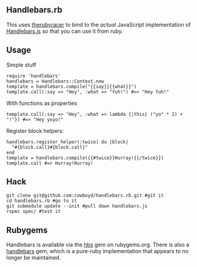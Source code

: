 
## Handlebars.rb

This uses [therubyracer][1] to bind to the _actual_ JavaScript implementation of
[Handlebars.js][2] so that you can use it from ruby.

## Usage

Simple stuff

    require 'handlebars'
    handlebars = Handlebars::Context.new
    template = handlebars.compile("{{say}}{{what}}")
    template.call(:say => "Hey", :what => "Yuh!") #=> "Hey Yuh!"

With functions as properties

    template.call(:say => "Hey", :what => lambda {|this| ("yo" * 2) + "!"}) #=> "Hey yoyo!"

Register block helpers:

    handlebars.register_helper(:twice) do |block|
      "#{block.call}#{block.call}"
    end
    template = handlebars.compile({{#twice}}Hurray!{{/twice}})
    template.call #=> Hurray!Hurray!

## Hack

    git clone git@github.com:cowboyd/handlebars.rb.git #git it
    cd handlebars.rb #go to it
    git submodule update --init #pull down handlebars.js
    rspec spec/ #test it


## Rubygems

  Handlebars is available via the [hbs][3] gem on rubygems.org. There is also a
  [handlebars][4] gem, which is a pure-ruby implementation that appears to no longer be maintained.

[1]: http://github.com/cowboyd/therubyracer "The Ruby Racer"
[2]: http://github.com/wycats/handlebars.js "Handlebars JavaScript templating library"
[3]: http://rubygems.org/gems/hbs "handelbars gem in JavaScript"
[4]: http://rubygems.org/gems/handlebars "pure ruby handlebars gem"

